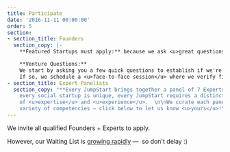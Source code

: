 ```yaml
---
title: Participate
date: '2016-11-11 00:00:00'
order: 5
section:
- section_title: Founders
  section_copy: |-
    **Featured Startups must apply:** because we ask <u>great questions</u> that will make you objectively assess your venture, the application process <u>in-and-of-itself</u> is a highly-valuable experience for founders.

    **Venture Questions:**
    We start by asking you a few quick questions to establish if we're <u>on the same page</u>.
    If so, we schedule a <u>face-to-face session</u> where we verify fit and the complete process:
- section_title: Expert Panelists
  section_copy: "**Every JumpStart brings together a panel of 7 Experts.**  \n      \nBecause
    every social startup is unique, every JumpStart requires a distinct combination
    of <u>expertise</u> and <u>experience</u>.  \n\nWe curate each panel from a wide
    variety of competencies — click below to let us know <u>yours</u>!"
---
```

We invite all qualified Founders + Experts to apply.

However, our Waiting List is <u>growing rapidly</u> —  so don't delay :)